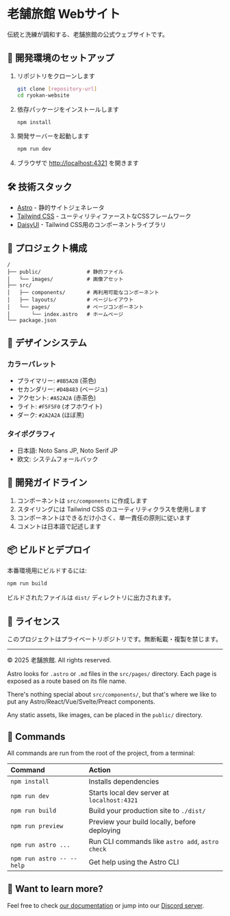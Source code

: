 # 老舗旅館 Webサイト

伝統と洗練が調和する、老舗旅館の公式ウェブサイトです。

## 🚀 開発環境のセットアップ

1. リポジトリをクローンします
   ```sh
   git clone [repository-url]
   cd ryokan-website
   ```

2. 依存パッケージをインストールします
   ```sh
   npm install
   ```

3. 開発サーバーを起動します
   ```sh
   npm run dev
   ```

4. ブラウザで [http://localhost:4321](http://localhost:4321) を開きます

## 🛠 技術スタック

- [Astro](https://astro.build/) - 静的サイトジェネレータ
- [Tailwind CSS](https://tailwindcss.com/) - ユーティリティファーストなCSSフレームワーク
- [DaisyUI](https://daisyui.com/) - Tailwind CSS用のコンポーネントライブラリ

## 📁 プロジェクト構成

```
/
├── public/               # 静的ファイル
│   └── images/           # 画像アセット
├── src/
│   ├── components/       # 再利用可能なコンポーネント
│   ├── layouts/          # ページレイアウト
│   └── pages/            # ページコンポーネント
│       └── index.astro   # ホームページ
└── package.json
```

## 🎨 デザインシステム

### カラーパレット

- プライマリー: `#8B5A2B` (茶色)
- セカンダリー: `#D4B483` (ベージュ)
- アクセント: `#A52A2A` (赤茶色)
- ライト: `#F5F5F0` (オフホワイト)
- ダーク: `#2A2A2A` (ほぼ黒)

### タイポグラフィ

- 日本語: Noto Sans JP, Noto Serif JP
- 欧文: システムフォールバック

## 📝 開発ガイドライン

1. コンポーネントは `src/components` に作成します
2. スタイリングには Tailwind CSS のユーティリティクラスを使用します
3. コンポーネントはできるだけ小さく、単一責任の原則に従います
4. コメントは日本語で記述します

## 📦 ビルドとデプロイ

本番環境用にビルドするには:

```sh
npm run build
```

ビルドされたファイルは `dist/` ディレクトリに出力されます。

## 📄 ライセンス

このプロジェクトはプライベートリポジトリです。無断転載・複製を禁じます。

---

© 2025 老舗旅館. All rights reserved.

Astro looks for `.astro` or `.md` files in the `src/pages/` directory. Each page is exposed as a route based on its file name.

There's nothing special about `src/components/`, but that's where we like to put any Astro/React/Vue/Svelte/Preact components.

Any static assets, like images, can be placed in the `public/` directory.

## 🧞 Commands

All commands are run from the root of the project, from a terminal:

| Command                   | Action                                           |
| :------------------------ | :----------------------------------------------- |
| `npm install`             | Installs dependencies                            |
| `npm run dev`             | Starts local dev server at `localhost:4321`      |
| `npm run build`           | Build your production site to `./dist/`          |
| `npm run preview`         | Preview your build locally, before deploying     |
| `npm run astro ...`       | Run CLI commands like `astro add`, `astro check` |
| `npm run astro -- --help` | Get help using the Astro CLI                     |

## 👀 Want to learn more?

Feel free to check [our documentation](https://docs.astro.build) or jump into our [Discord server](https://astro.build/chat).
